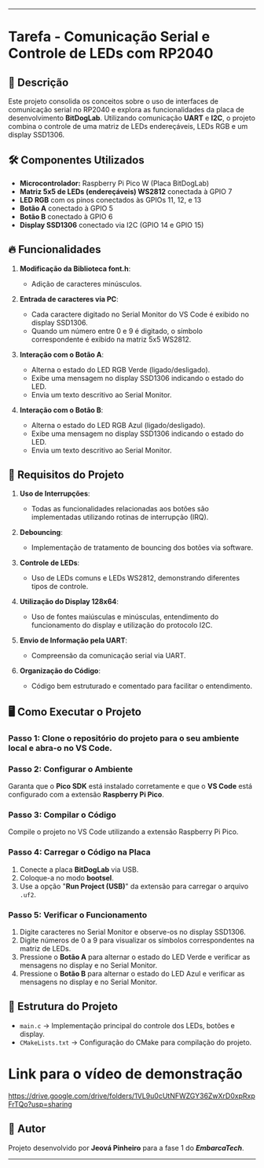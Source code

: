 
---

# Tarefa - Comunicação Serial e Controle de LEDs com RP2040

## 📌 Descrição
Este projeto consolida os conceitos sobre o uso de interfaces de comunicação serial no RP2040 e explora as funcionalidades da placa de desenvolvimento **BitDogLab**. Utilizando comunicação **UART** e **I2C**, o projeto combina o controle de uma matriz de LEDs endereçáveis, LEDs RGB e um display SSD1306.

## 🛠️ Componentes Utilizados
- **Microcontrolador:** Raspberry Pi Pico W (Placa BitDogLab)
- **Matriz 5x5 de LEDs (endereçáveis) WS2812** conectada à GPIO 7
- **LED RGB** com os pinos conectados às GPIOs 11, 12, e 13
- **Botão A** conectado à GPIO 5
- **Botão B** conectado à GPIO 6
- **Display SSD1306** conectado via I2C (GPIO 14 e GPIO 15)

## 🔥 Funcionalidades
1. **Modificação da Biblioteca font.h**:
    - Adição de caracteres minúsculos.

2. **Entrada de caracteres via PC**:
    - Cada caractere digitado no Serial Monitor do VS Code é exibido no display SSD1306.
    - Quando um número entre 0 e 9 é digitado, o símbolo correspondente é exibido na matriz 5x5 WS2812.

3. **Interação com o Botão A**:
    - Alterna o estado do LED RGB Verde (ligado/desligado).
    - Exibe uma mensagem no display SSD1306 indicando o estado do LED.
    - Envia um texto descritivo ao Serial Monitor.

4. **Interação com o Botão B**:
    - Alterna o estado do LED RGB Azul (ligado/desligado).
    - Exibe uma mensagem no display SSD1306 indicando o estado do LED.
    - Envia um texto descritivo ao Serial Monitor.

## 🚀 Requisitos do Projeto
1. **Uso de Interrupções**:
    - Todas as funcionalidades relacionadas aos botões são implementadas utilizando rotinas de interrupção (IRQ).

2. **Debouncing**:
    - Implementação de tratamento de bouncing dos botões via software.

3. **Controle de LEDs**:
    - Uso de LEDs comuns e LEDs WS2812, demonstrando diferentes tipos de controle.

4. **Utilização do Display 128x64**:
    - Uso de fontes maiúsculas e minúsculas, entendimento do funcionamento do display e utilização do protocolo I2C.

5. **Envio de Informação pela UART**:
    - Compreensão da comunicação serial via UART.

6. **Organização do Código**:
    - Código bem estruturado e comentado para facilitar o entendimento.

## 🖥️ Como Executar o Projeto

### Passo 1: Clone o repositório do projeto para o seu ambiente local e abra-o no VS Code.

### Passo 2: Configurar o Ambiente
Garanta que o **Pico SDK** está instalado corretamente e que o **VS Code** está configurado com a extensão **Raspberry Pi Pico**.

### Passo 3: Compilar o Código
Compile o projeto no VS Code utilizando a extensão Raspberry Pi Pico.

### Passo 4: Carregar o Código na Placa
1. Conecte a placa **BitDogLab** via USB.
2. Coloque-a no modo **bootsel**.
3. Use a opção "**Run Project (USB)**" da extensão para carregar o arquivo `.uf2`.

### Passo 5: Verificar o Funcionamento
1. Digite caracteres no Serial Monitor e observe-os no display SSD1306.
2. Digite números de 0 a 9 para visualizar os símbolos correspondentes na matriz de LEDs.
3. Pressione o **Botão A** para alternar o estado do LED Verde e verificar as mensagens no display e no Serial Monitor.
4. Pressione o **Botão B** para alternar o estado do LED Azul e verificar as mensagens no display e no Serial Monitor.

## 📄 Estrutura do Projeto
- `main.c` → Implementação principal do controle dos LEDs, botões e display.
- `CMakeLists.txt` → Configuração do CMake para compilação do projeto.

# Link para o vídeo de demonstração

https://drive.google.com/drive/folders/1VL9u0cUtNFWZGY36ZwXrD0xpRxpFrTQo?usp=sharing

## 📌 Autor
Projeto desenvolvido por **Jeová Pinheiro** para a fase 1 do ***EmbarcaTech***.

---